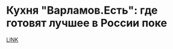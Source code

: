 # Кухня "Варламов.Есть": где готовят лучшее в России поке



[LINK](https://varlamov.ru/3917808.html)
